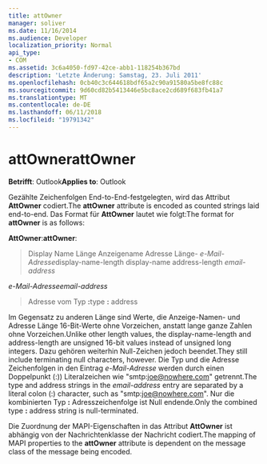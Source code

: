 ```yaml
---
title: attOwner
manager: soliver
ms.date: 11/16/2014
ms.audience: Developer
localization_priority: Normal
api_type:
- COM
ms.assetid: 3c6a4050-fd97-42ce-abb1-118254b367bd
description: 'Letzte Änderung: Samstag, 23. Juli 2011'
ms.openlocfilehash: 0cb40c3c644618bdf65a2c90a91580a5be8fc88c
ms.sourcegitcommit: 9d60cd82b5413446e5bc8ace2cd689f683fb41a7
ms.translationtype: MT
ms.contentlocale: de-DE
ms.lasthandoff: 06/11/2018
ms.locfileid: "19791342"
---
```

# <a name="attowner"></a><span data-ttu-id="729c8-103">attOwner</span><span class="sxs-lookup"><span data-stu-id="729c8-103">attOwner</span></span>

  
  
<span data-ttu-id="729c8-104">**Betrifft**: Outlook</span><span class="sxs-lookup"><span data-stu-id="729c8-104">**Applies to**: Outlook</span></span> 
  
<span data-ttu-id="729c8-105">Gezählte Zeichenfolgen End-to-End-festgelegten, wird das Attribut **AttOwner** codiert.</span><span class="sxs-lookup"><span data-stu-id="729c8-105">The **attOwner** attribute is encoded as counted strings laid end-to-end.</span></span> <span data-ttu-id="729c8-106">Das Format für **AttOwner** lautet wie folgt:</span><span class="sxs-lookup"><span data-stu-id="729c8-106">The format for **attOwner** is as follows:</span></span> 
  
 <span data-ttu-id="729c8-107">**AttOwner**:</span><span class="sxs-lookup"><span data-stu-id="729c8-107">**attOwner**:</span></span> 
  
> <span data-ttu-id="729c8-108">Display Name Länge Anzeigename Adresse Länge- _e-Mail-Adresse_</span><span class="sxs-lookup"><span data-stu-id="729c8-108">display-name-length display-name address-length  _email-address_</span></span>
    
 <span data-ttu-id="729c8-109">_e-Mail-Adresse_</span><span class="sxs-lookup"><span data-stu-id="729c8-109">_email-address_</span></span>
  
> <span data-ttu-id="729c8-110">Adresse vom Typ **:**</span><span class="sxs-lookup"><span data-stu-id="729c8-110">type **:** address</span></span> 
    
<span data-ttu-id="729c8-111">Im Gegensatz zu anderen Länge sind Werte, die Anzeige-Namen- und Adresse Länge 16-Bit-Werte ohne Vorzeichen, anstatt lange ganze Zahlen ohne Vorzeichen.</span><span class="sxs-lookup"><span data-stu-id="729c8-111">Unlike other length values, the display-name-length and address-length are unsigned 16-bit values instead of unsigned long integers.</span></span> <span data-ttu-id="729c8-112">Dazu gehören weiterhin Null-Zeichen jedoch beendet.</span><span class="sxs-lookup"><span data-stu-id="729c8-112">They still include terminating null characters, however.</span></span> <span data-ttu-id="729c8-113">Die Typ und die Adresse Zeichenfolgen in den Eintrag _e-Mail-Adresse_ werden durch einen Doppelpunkt (:)) Literalzeichen wie "smtp:joe@nowhere.com" getrennt.</span><span class="sxs-lookup"><span data-stu-id="729c8-113">The type and address strings in the  _email-address_ entry are separated by a literal colon (:) character, such as "smtp:joe@nowhere.com".</span></span> <span data-ttu-id="729c8-114">Nur die kombinierten Typ **:** Adresszeichenfolge ist Null endende.</span><span class="sxs-lookup"><span data-stu-id="729c8-114">Only the combined type **:** address string is null-terminated.</span></span>
  
<span data-ttu-id="729c8-115">Die Zuordnung der MAPI-Eigenschaften in das Attribut **AttOwner** ist abhängig von der Nachrichtenklasse der Nachricht codiert.</span><span class="sxs-lookup"><span data-stu-id="729c8-115">The mapping of MAPI properties to the **attOwner** attribute is dependent on the message class of the message being encoded.</span></span> 
  

